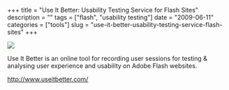 +++
title = "Use It Better: Usability Testing Service for Flash Sites"
description = ""
tags = ["flash", "usability testing"]
date = "2009-06-11"
categories = ["tools"]
slug = "use-it-better-usability-testing-service-flash-sites"
+++


<div class="tool-screenshot mb1"><a href="http://www.useitbetter.com/"><img id="bluga-thumbnail-2818" class="bluga-thumbnail custom" src="//konigi.com/media/bluga/
wt5231a6fedfd29_custom.jpg"/></a></div><p>Use It Better is an online tool for recording user sessions for testing &amp; analysing user experience and usability on Adobe Flash websites.</p>
  
<p><a href="http://www.useitbetter.com/">http://www.useitbetter.com/</a></p>
      
